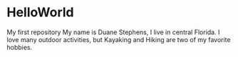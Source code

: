 # HelloWorld
My first repository
My name is Duane Stephens, I live in central Florida. 
I love many outdoor activities, but Kayaking and Hiking are two of my favorite hobbies.

